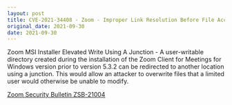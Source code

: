```yaml
---
layout: post
title: CVE-2021-34408 - Zoom - Improper Link Resolution Before File Access
original_date: 2021-09-30
date: 2021-09-30
---
```


Zoom MSI Installer Elevated Write Using A Junction - A user-writable directory created during the installation of the Zoom Client for Meetings for Windows version prior to version 5.3.2 can be redirected to another location using a junction. This would allow an attacker to overwrite files that a limited user would otherwise be unable to modify.

[Zoom Security Bulletin ZSB-21004](https://explore.zoom.us/en/trust/security/security-bulletin/)